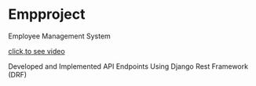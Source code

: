 # Empproject
 Employee Management System

[click,to see video](https://youtu.be/ioNU7Hm-Bb8?si=VXux4_t-DbIdLD6w)


Developed and Implemented API Endpoints Using Django Rest Framework (DRF)

